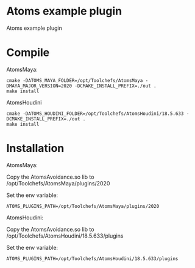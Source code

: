 # Atoms example plugin
Atoms example plugin

# Compile

AtomsMaya:
```
cmake -DATOMS_MAYA_FOLDER=/opt/Toolchefs/AtomsMaya -DMAYA_MAJOR_VERSION=2020 -DCMAKE_INSTALL_PREFIX=./out . 
make install 
```

AtomsHoudini
```
cmake -DATOMS_HOUDINI_FOLDER=/opt/Toolchefs/AtomsHoudini/18.5.633 -DCMAKE_INSTALL_PREFIX=./out . 
make install 
```

# Installation

AtomsMaya:

Copy the AtomsAvoidance.so lib to /opt/Toolchefs/AtomsMaya/plugins/2020

Set the env variable:
```
ATOMS_PLUGINS_PATH=/opt/Toolchefs/AtomsMaya/plugins/2020
```

AtomsHoudini:

Copy the AtomsAvoidance.so lib to /opt/Toolchefs/AtomsHoudini/18.5.633/plugins

Set the env variable:
```
ATOMS_PLUGINS_PATH=/opt/Toolchefs/AtomsHoudini/18.5.633/plugins
```
